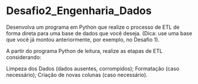 # Desafio2_Engenharia_Dados
Desenvolva um programa em Python que realize o processo de ETL de forma direta para uma base de dados que você deseja. (Dica: use uma base que você já montou anteriormente, por exemplo, no Desafio 1). 

A partir do programa Python de leitura, realize as etapas de ETL considerando:

Limpeza dos Dados (dados ausentes, corrompidos);
Formatação (caso necessário); 
Criação de novas colunas (caso necessário). 
